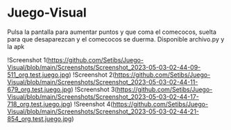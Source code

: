 # Juego-Visual

Pulsa la pantalla para aumentar puntos y que coma el comecocos, suelta para que desaparezcan y el comecocos se duerma. 
Disponible archivo.py y la apk

!Screenshot 1(https://github.com/Setibs/Juego-Visual/blob/main/Screenshots/Screenshot_2023-05-03-02-44-09-511_org.test.juego.jpg)
!Screenshot 2(https://github.com/Setibs/Juego-Visual/blob/main/Screenshots/Screenshot_2023-05-03-02-44-11-679_org.test.juego.jpg)
!Screenshot 3(https://github.com/Setibs/Juego-Visual/blob/main/Screenshots/Screenshot_2023-05-03-02-44-17-718_org.test.juego.jpg)
!Sreenshot 4(https://github.com/Setibs/Juego-Visual/blob/main/Screenshots/Screenshot_2023-05-03-02-44-21-854_org.test.juego.jpg)